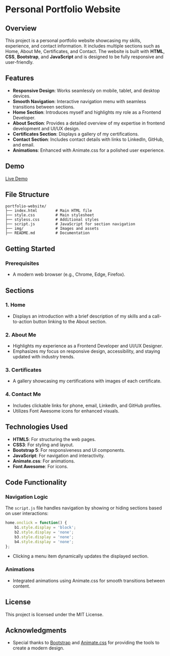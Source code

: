 # Personal Portfolio Website

## Overview
This project is a personal portfolio website showcasing my skills, experience, and contact information. It includes multiple sections such as Home, About Me, Certificates, and Contact. The website is built with **HTML**, **CSS**, **Bootstrap**, and **JavaScript** and is designed to be fully responsive and user-friendly.

## Features
- **Responsive Design**: Works seamlessly on mobile, tablet, and desktop devices.
- **Smooth Navigation**: Interactive navigation menu with seamless transitions between sections.
- **Home Section**: Introduces myself and highlights my role as a Frontend Developer.
- **About Section**: Provides a detailed overview of my expertise in frontend development and UI/UX design.
- **Certificates Section**: Displays a gallery of my certifications.
- **Contact Section**: Includes contact details with links to LinkedIn, GitHub, and email.
- **Animations**: Enhanced with Animate.css for a polished user experience.

## Demo
[Live Demo](https://amal-rekshin.github.io/JavaScript_portfolio/)

## File Structure
```
portfolio-website/
├── index.html        # Main HTML file
├── style.css         # Main stylesheet
├── styless.css       # Additional styles
├── script.js         # JavaScript for section navigation
├── img/              # Images and assets
├── README.md         # Documentation
```

## Getting Started

### Prerequisites
- A modern web browser (e.g., Chrome, Edge, Firefox).

## Sections

### 1. **Home**
- Displays an introduction with a brief description of my skills and a call-to-action button linking to the About section.

### 2. **About Me**
- Highlights my experience as a Frontend Developer and UI/UX Designer.
- Emphasizes my focus on responsive design, accessibility, and staying updated with industry trends.

### 3. **Certificates**
- A gallery showcasing my certifications with images of each certificate.

### 4. **Contact Me**
- Includes clickable links for phone, email, LinkedIn, and GitHub profiles.
- Utilizes Font Awesome icons for enhanced visuals.

## Technologies Used
- **HTML5**: For structuring the web pages.
- **CSS3**: For styling and layout.
- **Bootstrap 5**: For responsiveness and UI components.
- **JavaScript**: For navigation and interactivity.
- **Animate.css**: For animations.
- **Font Awesome**: For icons.

## Code Functionality

### Navigation Logic
The `script.js` file handles navigation by showing or hiding sections based on user interactions:
```javascript
home.onclick = function() {
    b1.style.display = 'block';
    b2.style.display = 'none';
    b3.style.display = 'none';
    b4.style.display = 'none';
};
```
- Clicking a menu item dynamically updates the displayed section.

### Animations
- Integrated animations using Animate.css for smooth transitions between content.

## License
This project is licensed under the MIT License.

## Acknowledgments
- Special thanks to [Bootstrap](https://getbootstrap.com/) and [Animate.css](https://animate.style/) for providing the tools to create a modern design.

